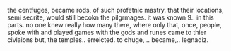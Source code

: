 the centfuges, became rods, of such profetnic mastry.
that their locations, semi secrite, would still becokn
the pilgrmages. it was known 9.. in this parts.
no one knew really how many there, where
only that, once, people, spoke with and played
games with the gods and runes came to thier civlaions
but, the temples.. erreicted. to chuge,
.. became,.. legnadiz.
